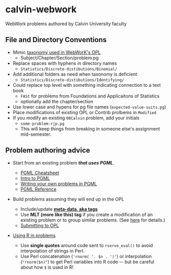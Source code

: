 # calvin-webwork

WebWork problems authored by Calvin University faculty

## File and Directory Conventions

* Mimic [taxonomy used in WebWorK's OPL](https://raw.githubusercontent.com/openwebwork/webwork-open-problem-library/master/OpenProblemLibrary/Taxonomy2)
  * Subject/Chapter/Section/problem.pg
* Replace spaces with hyphens in directory names
  * `Statistics/Discrete-distibutions/Binomial/`
* Add additional folders as need when taxonomy is deficient
  * `Statistics/Discrete-distibutions/Identifying/`
* Could replace top level with something indicating connection to a text book
  * `FASt` for problems from Foundations and Applicaitons of Statistics
  * optionally add the chapter/section   
* Use lower case and hypens for pg file names (`expected-value-suits.pg`)
* Place modifications of existing OPL or Contrib prolbems in `Modified`
* If you modify an existing `00Calvin` problem, add your initials
  * `some-problem-rjp.pg`
  * This will keep things from breaking in someone else's assignment mid-semester.

## Problem authoring advice

* Start from an existing problem **_that uses PGML_**.
  * [PGML Cheatsheet](https://webwork.maa.org/mediawiki_new/images/f/f5/PGML-cheatsheet.pdf)
  * [Intro to PGML](https://webwork.maa.org/wiki/Introduction_to_PGML)
  * [Writing your own problems in PGML](https://webwork.maa.org/wiki/Writing_Your_Own_Homework_Problems_Using_PGML)
  * [PGML Reference](https://webwork.maa.org/wiki/Category:PGML)
  
* Build problems assuming they will end up in the OPL
  * Include/update [**meta-data, aka tags**](https://webwork.maa.org/wiki/Tagging_Problems)
  * Use **MLT (more like this) tag** if you create a modification of an 
  existing problem or to group similar problems. (See [here](https://webwork.maa.org/wiki/Submitting_problems_to_the_OPL#Submitting_.27similar.27_or_.27modifications.27_to_existing_OPL_problems) for details.)
  * [Submitting to OPL](https://webwork.maa.org/wiki/Submitting_problems_to_the_OPL)
  
* [Using R in problems](https://webwork.maa.org/wiki/R_in_WeBWorK#Authoring_problems_with_R_code)
  * Use **single quotes** around code sent to `rserve_eval()` to avoid interpolation of strings in Perl.
  * Use Perl concatenation (`'rnorm( '. $n . ')'`) or interpolation (`"rnorm($n)"`) to get Perl variables into R code -- but be careful about how `$` is used in R!
